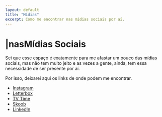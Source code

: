 ```yaml
---
layout: default
title: "Mídias"
excerpt: Como me encontrar nas mídias sociais por aí.
---
```

<h1><span aria-hidden="true">|</span><span class="h1-menor">nas</span>Mídias<span class="h1-menor"> Sociais</span></h1>

<section class="texto-geral">
<p>Sei que esse espaço é exatamente para me afastar um pouco das mídias sociais, mas não tem muito jeito e as vezes a gente, ainda, tem essa necessidade de ser presente por aí.</p>
<p>Por isso, deixarei aqui os links de onde podem me encontrar.</p>
  
<div class="social">
<ul>
        <li><a href="https://instagram.com/dalbo1201" title="onde eu, as vezes, posto fotos">
          <i class="fa-brands fa-instagram"></i>
Instagram</a></li>
<li>
        <a href="https://letterboxd.com/dalbo1201" title="onde eu catalogo os filmes">
          <i class="fa-brands fa-letterboxd"></i>
Letterbox</a>
</li>
<li>
        <a href="https://tvtime.com/r/38uUh" title="onde eu catalogo as séries">
          <i class="fa-solid fa-tv"></i>
          TV Time
        </a>
</li>
<li>
        <a href="https://www.skoob.com.br/share/user/154394" title="onde eu catalogo os livros">
          <i class="fa-solid fa-book"></i>
          Skoob
        </a>
</li>
<li>
        <a href="https://www.linkedin.com/in/pedrodalbo" title="sim, está atualizado">
          <i class="fa-brands fa-linkedin"></i>
          LinkedIn
        </a>
</li>
</ul>
</div>



</section>
